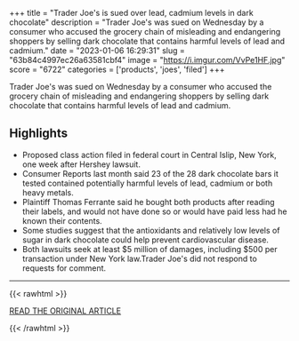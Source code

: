 +++
title = "Trader Joe's is sued over lead, cadmium levels in dark chocolate"
description = "Trader Joe's was sued on Wednesday by a consumer who accused the grocery chain of misleading and endangering shoppers by selling dark chocolate that contains harmful levels of lead and cadmium."
date = "2023-01-06 16:29:31"
slug = "63b84c4997ec26a63581cbf4"
image = "https://i.imgur.com/VvPe1HF.jpg"
score = "6722"
categories = ['products', 'joes', 'filed']
+++

Trader Joe's was sued on Wednesday by a consumer who accused the grocery chain of misleading and endangering shoppers by selling dark chocolate that contains harmful levels of lead and cadmium.

## Highlights

- Proposed class action filed in federal court in Central Islip, New York, one week after Hershey lawsuit.
- Consumer Reports last month said 23 of the 28 dark chocolate bars it tested contained potentially harmful levels of lead, cadmium or both heavy metals.
- Plaintiff Thomas Ferrante said he bought both products after reading their labels, and would not have done so or would have paid less had he known their contents.
- Some studies suggest that the antioxidants and relatively low levels of sugar in dark chocolate could help prevent cardiovascular disease.
- Both lawsuits seek at least $5 million of damages, including $500 per transaction under New York law.Trader Joe's did not respond to requests for comment.

---

{{< rawhtml >}}
  <p class="article-category">
    <a target="_blank" href="https://www.reuters.com/legal/trader-joes-is-sued-over-lead-cadmium-levels-dark-chocolate-2023-01-04/">READ THE ORIGINAL ARTICLE</a>
  </p>
{{< /rawhtml >}}
